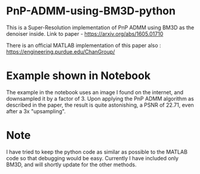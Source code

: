 # PnP-ADMM-using-BM3D-python

This is a Super-Resolution implementation of PnP ADMM using BM3D as the denoiser inside.
Link to paper - https://arxiv.org/abs/1605.01710

There is an official MATLAB implementation of this paper also : https://engineering.purdue.edu/ChanGroup/

# Example shown in Notebook

The example in the notebook uses an image I found on the internet, and downsampled it by a factor of 3.
Upon applying the PnP ADMM algorithm as described in the paper, the result is quite astonishing, a PSNR of 22.71, even after a 3x "upsampling".

# Note
I have tried to keep the python code as similar as possible to the MATLAB code so that debugging would be easy.
Currently I have included only BM3D, and will shortly update for the other methods.
